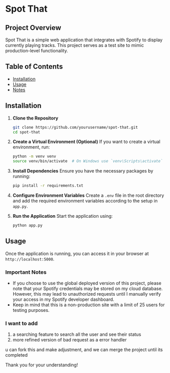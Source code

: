 # Spot That

## Project Overview
Spot That is a simple web application that integrates with Spotify to display currently playing tracks. This project serves as a test site to mimic production-level functionality.

## Table of Contents
- [Installation](#installation)
- [Usage](#usage)
- [Notes](#notes)

## Installation

1. **Clone the Repository**
   ```bash
   git clone https://github.com/yourusername/spot-that.git
   cd spot-that
   ```

2. **Create a Virtual Environment (Optional)**
   If you want to create a virtual environment, run:
   ```bash
   python -m venv venv
   source venv/bin/activate  # On Windows use `venv\Scripts\activate`
   ```

3. **Install Dependencies**
   Ensure you have the necessary packages by running:
   ```bash
   pip install -r requirements.txt
   ```

4. **Configure Environment Variables**
   Create a `.env` file in the root directory and add the required environment variables according to the setup in `app.py`.

5. **Run the Application**
   Start the application using:
   ```bash
   python app.py
   ```

## Usage
Once the application is running, you can access it in your browser at `http://localhost:5000`. 

### Important Notes
- If you choose to use the global deployed version of this project, please note that your Spotify credentials may be stored on my cloud database. However, this may lead to unauthorized requests until I manually verify your access in my Spotify developer dashboard.
- Keep in mind that this is a non-production site with a limit of 25 users for testing purposes. 


### I want to add
1. a searching feature to search all the user and see their status
2. more refined version of bad request  as a error handler

u can fork this and make adjustment, and we can merge the project until its completed  

Thank you for your understanding!

